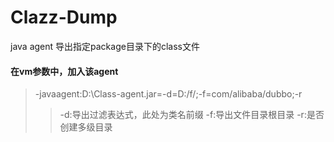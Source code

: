 # Clazz-Dump
java agent 导出指定package目录下的class文件


#### 在vm参数中，加入该agent
>-javaagent:D:\Class-agent.jar=-d=D:/f/;-f=com/alibaba/dubbo;-r
>>-d:导出过滤表达式，此处为类名前缀
>>-f:导出文件目录根目录
>>-r:是否创建多级目录
